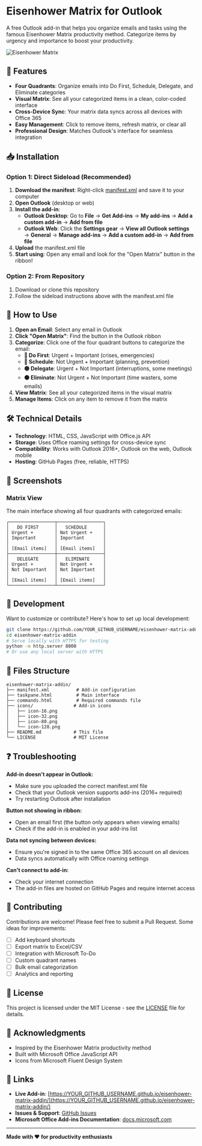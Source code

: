 # Eisenhower Matrix for Outlook

A free Outlook add-in that helps you organize emails and tasks using the famous Eisenhower Matrix productivity method. Categorize items by urgency and importance to boost your productivity.

![Eisenhower Matrix](https://via.placeholder.com/600x400/0078d4/white?text=Eisenhower+Matrix+for+Outlook)

## 🚀 Features

- **Four Quadrants**: Organize emails into Do First, Schedule, Delegate, and Eliminate categories
- **Visual Matrix**: See all your categorized items in a clean, color-coded interface
- **Cross-Device Sync**: Your matrix data syncs across all devices with Office 365
- **Easy Management**: Click to remove items, refresh matrix, or clear all
- **Professional Design**: Matches Outlook's interface for seamless integration

## 📥 Installation

### Option 1: Direct Sideload (Recommended)
1. **Download the manifest**: Right-click [manifest.xml](https://YOUR_GITHUB_USERNAME.github.io/eisenhower-matrix-addin/manifest.xml) and save it to your computer
2. **Open Outlook** (desktop or web)
3. **Install the add-in**:
   - **Outlook Desktop**: Go to **File** → **Get Add-ins** → **My add-ins** → **Add a custom add-in** → **Add from file**
   - **Outlook Web**: Click the **Settings gear** → **View all Outlook settings** → **General** → **Manage add-ins** → **Add a custom add-in** → **Add from file**
4. **Upload** the manifest.xml file
5. **Start using**: Open any email and look for the "Open Matrix" button in the ribbon!

### Option 2: From Repository
1. Download or clone this repository
2. Follow the sideload instructions above with the manifest.xml file

## 🎯 How to Use

1. **Open an Email**: Select any email in Outlook
2. **Click "Open Matrix"**: Find the button in the Outlook ribbon
3. **Categorize**: Click one of the four quadrant buttons to categorize the email:
   - **🔴 Do First**: Urgent + Important (crises, emergencies)
   - **🔵 Schedule**: Not Urgent + Important (planning, prevention)
   - **🟡 Delegate**: Urgent + Not Important (interruptions, some meetings)
   - **⚫ Eliminate**: Not Urgent + Not Important (time wasters, some emails)
4. **View Matrix**: See all your categorized items in the visual matrix
5. **Manage Items**: Click on any item to remove it from the matrix

## 🛠️ Technical Details

- **Technology**: HTML, CSS, JavaScript with Office.js API
- **Storage**: Uses Office roaming settings for cross-device sync
- **Compatibility**: Works with Outlook 2016+, Outlook on the web, Outlook mobile
- **Hosting**: GitHub Pages (free, reliable, HTTPS)

## 📱 Screenshots

### Matrix View
The main interface showing all four quadrants with categorized emails:

```
┌─────────────────┬─────────────────┐
│   DO FIRST      │   SCHEDULE      │
│ Urgent +        │ Not Urgent +    │
│ Important       │ Important       │
│                 │                 │
│ [Email items]   │ [Email items]   │
├─────────────────┼─────────────────┤
│   DELEGATE      │   ELIMINATE     │
│ Urgent +        │ Not Urgent +    │
│ Not Important   │ Not Important   │
│                 │                 │
│ [Email items]   │ [Email items]   │
└─────────────────┴─────────────────┘
```

## 🔧 Development

Want to customize or contribute? Here's how to set up local development:

```bash
git clone https://github.com/YOUR_GITHUB_USERNAME/eisenhower-matrix-addin.git
cd eisenhower-matrix-addin
# Serve locally with HTTPS for testing
python -m http.server 8000
# Or use any local server with HTTPS
```

## 📄 Files Structure

```
eisenhower-matrix-addin/
├── manifest.xml          # Add-in configuration
├── taskpane.html         # Main interface
├── commands.html         # Required commands file
├── icons/               # Add-in icons
│   ├── icon-16.png
│   ├── icon-32.png
│   ├── icon-80.png
│   └── icon-128.png
├── README.md            # This file
└── LICENSE              # MIT License
```

## ❓ Troubleshooting

**Add-in doesn't appear in Outlook:**
- Make sure you uploaded the correct manifest.xml file
- Check that your Outlook version supports add-ins (2016+ required)
- Try restarting Outlook after installation

**Button not showing in ribbon:**
- Open an email first (the button only appears when viewing emails)
- Check if the add-in is enabled in your add-ins list

**Data not syncing between devices:**
- Ensure you're signed in to the same Office 365 account on all devices
- Data syncs automatically with Office roaming settings

**Can't connect to add-in:**
- Check your internet connection
- The add-in files are hosted on GitHub Pages and require internet access

## 🤝 Contributing

Contributions are welcome! Please feel free to submit a Pull Request. Some ideas for improvements:

- [ ] Add keyboard shortcuts
- [ ] Export matrix to Excel/CSV
- [ ] Integration with Microsoft To-Do
- [ ] Custom quadrant names
- [ ] Bulk email categorization
- [ ] Analytics and reporting

## 📜 License

This project is licensed under the MIT License - see the [LICENSE](LICENSE) file for details.

## 🙏 Acknowledgments

- Inspired by the Eisenhower Matrix productivity method
- Built with Microsoft Office JavaScript API
- Icons from Microsoft Fluent Design System

## 🔗 Links

- **Live Add-in**: [https://YOUR_GITHUB_USERNAME.github.io/eisenhower-matrix-addin/](https://YOUR_GITHUB_USERNAME.github.io/eisenhower-matrix-addin/)
- **Issues & Support**: [GitHub Issues](https://github.com/YOUR_GITHUB_USERNAME/eisenhower-matrix-addin/issues)
- **Microsoft Office Add-ins Documentation**: [docs.microsoft.com](https://docs.microsoft.com/en-us/office/dev/add-ins/)

---

**Made with ❤️ for productivity enthusiasts**